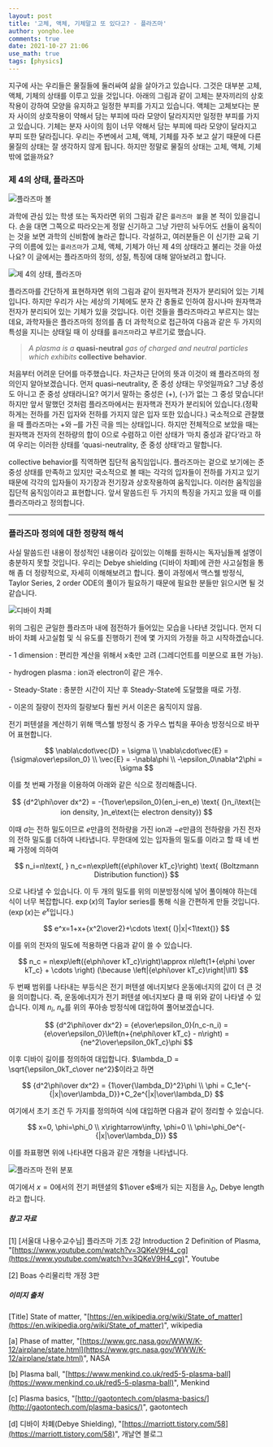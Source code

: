 ```yaml
---
layout: post
title: '고체, 액체, 기체말고 또 있다고? - 플라즈마'
author: yongho.lee
comments: true
date: 2021-10-27 21:06
use_math: true
tags: [physics]
---
```




지구에 사는 우리들은 물질들에 둘러싸여 삶을 살아가고 있습니다. 그것은 대부분 고체, 액체, 기체의 상태를 이루고 있을 것입니다. 아래의 그림과 같이 고체는 분자끼리의 상호작용이 강하여 모양을 유지하고 일정한 부피를 가지고 있습니다. 액체는 고체보다는 분자 사이의 상호작용이 약해서 담는 부피에 따라 모양이 달라지지만 일정한 부피를 가지고 있습니다. 기체는 분자 사이의 힘이 너무 약해서 담는 부피에 따라 모양이 달라지고 부피 또한 달라집니다. 우리는 주변에서 고체, 액체, 기체를 자주 보고 살기 때문에 다른 물질의 상태는 잘 생각하지 않게 됩니다. 하지만 정말로 물질의 상태는 고체, 액체, 기체밖에 없을까요? 

### 제 4의 상태, 플라즈마

![플라즈마 볼](https://user-images.githubusercontent.com/77658570/139059864-e88b71be-8742-44ed-81f2-27cc3f112632.png)

과학에 관심 있는 학생 또는 독자라면 위의 그림과 같은 `플라즈마 볼`을 본 적이 있을겁니다. 손을 대면 그쪽으로 따라오는게 정말 신기하고 그냥 가만히 놔두어도 선들이 움직이는 것을 보면 과학의 신비함에 놀라곤 합니다. 각설하고, 여러분들은 이 신기한 교육 기구의 이름에 있는 `플라즈마`가 고체, 액체, 기체가 아닌 제 4의 상태라고 불리는 것을 아셨나요? 이 글에서는 플라즈마의 정의, 성질, 특징에 대해 알아보려고 합니다.

![제 4의 상태, 플라즈마](https://user-images.githubusercontent.com/77658570/139059992-2b063a8e-1c5d-43f3-8483-30f10464aced.png)


플라즈마를 간단하게 표현하자면 위의 그림과 같이 원자핵과 전자가 분리되어 있는 기체입니다. 하지만 우리가 사는 세상의 기체에도 분자 간 충돌로 인하여 잠시나마 원자핵과 전자가 분리되어 있는 기체가 있을 것입니다. 이런 것들을 플라즈마라고 부르지는 않는데요, 과학자들은 플라즈마의 정의를 좀 더 과학적으로 접근하여 다음과 같은 두 가지의 특성을 지니는 상태일 때 이 상태를 `플라즈마`라고 부르기로 했습니다.



> *A plasma is a* **quasi-neutral** *gas of charged and neutral particles which exhibits* **collective behavior**.



처음부터 어려운 단어를 마주했습니다. 차근차근 단어의 뜻과 이것이 왜 플라즈마의 정의인지 알아보겠습니다. 먼저 quasi–neutrality, 준 중성 상태는 무엇일까요? 그냥 중성도 아니고 준 중성 상태라니요? 여기서 말하는 중성은 (+), (-)가 없는 그 중성 맞습니다! 하지만 앞서 말했던 것처럼 플라즈마에서는 원자핵과 전자가 분리되어 있습니다.(정확하게는 전하를 가진 입자와 전하를 가지지 않은 입자 또한 있습니다.) 국소적으로 관찰했을 때 플라즈마는 +와 –를 가진 극을 띄는 상태입니다. 하지만 전체적으로 보았을 때는 원자핵과 전자의 전하량의 합이 0으로 수렴하고 이런 상태가 ‘마치 중성과 같다’라고 하여 우리는 이러한 상태를 ‘quasi-neutrality, 준 중성 상태’라고 말합니다.

collective behavior를 직역하면 집단적 움직임입니다. 플라즈마는 겉으로 보기에는 준 중성 상태를 만족하고 있지만 국소적으로 볼 때는 각각의 입자들이 전하를 가지고 있기 때문에 각각의 입자들이 자기장과 전기장과 상호작용하여 움직입니다. 이러한 움직임을 집단적 움직임이라고 표현합니다. 앞서 말씀드린 두 가지의 특징을 가지고 있을 때 이를 플라즈마라고 정의합니다.



---



### 플라즈마 정의에 대한 정량적 해석

사실 말씀드린 내용이 정성적인 내용이라 깊이있는 이해를 원하시는 독자님들께 설명이 충분하지 못할 것입니다. 우리는 Debye shielding (디바이 차폐)에 관한 사고실험을 통해 좀 더 정량적으로, 자세히 이해해보려고 합니다. 풀이 과정에서 맥스웰 방정식, Taylor Series, 2 order ODE의 풀이가 필요하기 때문에 필요한 분들만 읽으시면 될 것 같습니다.

![디바이 차폐](https://user-images.githubusercontent.com/77658570/139060097-d8d084ee-cc77-423b-a81f-3d6595013969.png)


위의 그림은 균일한 플라즈마 내에 점전하가 들어있는 모습을 나타낸 것입니다. 먼저 디바이 차폐 사고실험 및 식 유도를 진행하기 전에 몇 가지의 가정을 하고 시작하겠습니다.



\- 1 dimension : 편리한 계산을 위해서 x축만 고려 (그레디언트를 미분으로 표현 가능).

\- hydrogen plasma : ion과 electron이 같은 개수.

\- Steady-State : 충분한 시간이 지난 후 Steady-State에 도달했을 때로 가정.

\- 이온의 질량이 전자의 질량보다 훨씬 커서 이온은 움직이지 않음.



전기 퍼텐셜을 계산하기 위해 맥스웰 방정식 중 가우스 법칙을 푸아송 방정식으로 바꾸어 표현합니다.



$$
\nabla\cdot\vec{D} = \sigma \\
\nabla\cdot\vec{E} = {\sigma\over\epsilon_0} \\
\vec{E} = -\nabla\phi \\
-\epsilon_0\nabla^2\phi = \sigma
$$


이를 첫 번째 가정을 이용하여 아래와 같은 식으로 정리해줍니다.

$$
{d^2\phi\over dx^2} = -{1\over\epsilon_0}(en_i-en_e)
\text{ (}n_i\text{는 ion density, }n_e\text{는 electron density})
$$


이때 $\sigma$는 전하 밀도이므로 $e$만큼의 전하량을 가진 ion과 $-e$만큼의 전하량을 가진 전자의 전하 밀도를 더하여 나타냅니다. 무한대에 있는 입자들의 밀도를 이라고 할 때 네 번째 가정에 의하여


$$
n_i=n\text{, } n_c=n\exp\left({e\phi\over kT_c}\right) \text{ (Boltzmann Distribution function)}
$$


 으로 나타낼 수 있습니다. 이 두 개의 밀도를 위의 미분방정식에 넣어 풀이해야 하는데 식이 너무 복잡합니다. $\exp(x)$의 Taylor series를 통해 식을 간편하게 만들 것입니다. ($\exp(x)$는 $e^x$입니다.)


$$
e^x=1+x+{x^2\over2}+\cdots \text{ (}|x|<1\text{)}
$$


이를 위의 전자의 밀도에 적용하면 다음과 같이 쓸 수 있습니다. 


$$
n_c = n\exp\left({e\phi\over kT_c}\right)\approx n\left(1+{e\phi \over kT_c} + \cdots \right) (\because \left|{e\phi\over kT_c}\right|\ll1)
$$


두 번째 범위를 나타내는 부등식은 전기 퍼텐셜 에너지보다 운동에너지의 값이 더 큰 것을 의미합니다. 즉, 운동에너지가 전기 퍼텐셜 에너지보다 클 때 위와 같이 나타낼 수 있습니다. 이제 $n_i$, $n_e$를 위의 푸아송 방정식에 대입하여 풀어보겠습니다.


$$
{d^2\phi\over dx^2} = {e\over\epsilon_0}(n_c-n_i) = {e\over\epsilon_0}\left(n+{ne\phi\over kT_c} - n\right) = {ne^2\over\epsilon_0kT_c}\phi
$$


이후 디바이 길이를 정의하여 대입합니다. $\lambda_D = \sqrt{\epsilon_0kT_c\over ne^2}$이라고 하면


$$
{d^2\phi\over dx^2} = {1\over{\lambda_D}^2}\phi \\
\phi = C_1e^{-{|x|\over\lambda_D}}+C_2e^{|x|\over\lambda_D}
$$

여기에서 초기 조건 두 가지를 정의하여 식에 대입하면 다음과 같이 정리할 수 있습니다. 


$$
x=0, \phi=\phi_0 \\
x\rightarrow\infty, \phi=0 \\
\phi=\phi_0e^{-{|x|\over\lambda_D}}
$$


이를 좌표평면 위에 나타내면 다음과 같은 개형을 나타냅니다. 



![플라즈마 전위 분포](https://user-images.githubusercontent.com/77658570/139060863-091cde19-4a6d-44b8-a93e-055dbcbee480.png)


여기에서 $x=0$에서의 전기 퍼텐셜의 $1\over e$배가 되는 지점을 $\lambda_D$, Debye length라고 합니다.



##### 참고 자료

[1] [서울대 나용수교수님] 플라즈마 기초 2강 Introduction 2 Definition of Plasma, "[https://www.youtube.com/watch?v=3QKeV9H4_cg](https://www.youtube.com/watch?v=3QKeV9H4_cg)", Youtube

[2] Boas 수리물리학 개정 3판





##### 이미지 출처

[Title] State of matter, "[https://en.wikipedia.org/wiki/State_of_matter](https://en.wikipedia.org/wiki/State_of_matter)", wikipedia

[a] Phase of matter, "[https://www.grc.nasa.gov/WWW/K-12/airplane/state.html](https://www.grc.nasa.gov/WWW/K-12/airplane/state.html)", NASA

[b] Plasma ball, "[https://www.menkind.co.uk/red5-5-plasma-ball](https://www.menkind.co.uk/red5-5-plasma-ball)", Menkind

[c] Plasma basics, "[http://gaotontech.com/plasma-basics/](http://gaotontech.com/plasma-basics/)", gaotontech

[d] 디바이 차폐(Debye Shielding), "[https://marriott.tistory.com/58](https://marriott.tistory.com/58)", 개날연 블로그
